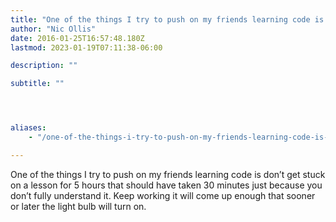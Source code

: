 ```yaml
---
title: "One of the things I try to push on my friends learning code is don’t get stuck on a lesson for 5…"
author: "Nic Ollis"
date: 2016-01-25T16:57:48.180Z
lastmod: 2023-01-19T07:11:38-06:00

description: ""

subtitle: ""




aliases:
    - "/one-of-the-things-i-try-to-push-on-my-friends-learning-code-is-don-t-get-stuck-on-a-lesson-for-5-23a059628f04"

---
```


One of the things I try to push on my friends learning code is don’t get stuck on a lesson for 5 hours that should have taken 30 minutes just because you don’t fully understand it. Keep working it will come up enough that sooner or later the light bulb will turn on.
